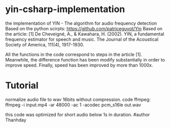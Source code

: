 # yin-csharp-implementation
the implementation of YIN - The algorithm for audio frequency detection
Based on the python scirpts:
https://github.com/patriceguyot/Yin
Based on the article:
[1] De Cheveigné, A., & Kawahara, H. (2002). YIN, a fundamental frequency estimator for speech and music. The Journal of the Acoustical Society of America, 111(4), 1917-1930.

All the functions in the code correspond to steps in the article [1]. Meanwhile, the difference function has been modify substantially in order to improve speed. Finally, speed has been improved by more than 1000x.
# Tutorial
normalize audio file to wav 16bits without compression.
code ffmpeg:
ffmpeg -i input.mp4 -ar 48000 -ac 1 -acodec pcm_s16le out.wav

this code was optimized for short audio below 1s in duration. 
#author
Thanhday